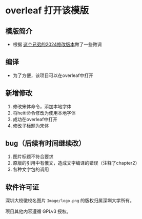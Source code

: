 # overleaf 打开该模版
## 模版简介
* 根据 [这个兄弟的2024修改版本](https://github.com/Nazzcjy/SZUThesisLatest)做了一些微调

## 编译
* 为了方便，该项目可以在overleaf中打开

## 新增修改
1. 修改宋体命令，添加本地字体
2. 将heiti命令修改为使用本地字体
3. 成功在overleaf中打开
4. 修改子标题为宋体

## bug（后续有时间继续改）
1. 图片标题不符合要求
2. 原版的引用中有俄文，造成文字编译的错误（注释了chapter2）
3. 各种文字包的调用

## 软件许可证
深圳大校徽校名图片 `Image/logo.png` 的版权归属深圳大学所有。

项目其他内容遵循 GPLv3 授权。
